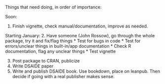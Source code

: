 
Things that need doing, in order of importance:


Soon:
1. Finish vignette, check manual/documentation, improve as needed. 


Starting January:
2. Have someone (John Rossow), go through the whole package, try it and fix/flag things
    * Test for bugs in code
    * Test for errors/unclear things in built-in/app documentation
    * Check R documentation, flag any unclear things
    * Test vignette

3. Post package to CRAN, publicize
4. Write DSAIDE paper
5. Write and publish DSAIDE book. Use bookdown, place on leanpub. Then decide if going with a real publisher makes sense.




